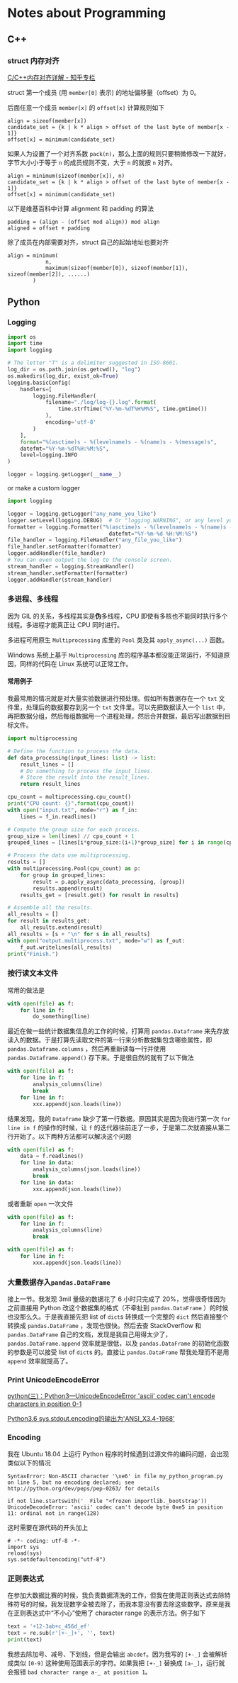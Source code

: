 # Notes about Programming

## C++

### struct 内存对齐

[C/C++内存对齐详解 - 知乎专栏](https://zhuanlan.zhihu.com/p/30007037)

struct 第一个成员 (用 `member[0]` 表示) 的地址偏移量（offset）为 0。

后面任意一个成员 `member[x]` 的 `offset[x]` 计算规则如下

```pseudocode
align = sizeof(member[x])
candidate_set = {k | k * align > offset of the last byte of member[x - 1]}
offset[x] = minimum(candidate_set)
```

如果人为设置了一个对齐系数 `pack(n)`，那么上面的规则只要稍微修改一下就好，字节大小小于等于 `n` 的成员规则不变，大于 `n` 的就按 `n` 对齐。

```pseudocode
align = minimum(sizeof(member[x]), n)
candidate_set = {k | k * align > offset of the last byte of member[x - 1]}
offset[x] = minimum(candidate_set)
```

以下是维基百科中计算 alignment 和 padding 的算法

```pseudocode
padding = (align - (offset mod align)) mod align
aligned = offset + padding
```

除了成员在内部需要对齐，struct 自己的起始地址也要对齐

```pseudocode
align = minimum(
            n,
            maximum(sizeof(member[0]), sizeof(member[1]), sizeof(member[2]), ......)
        )
```

## Python

### Logging

```python
import os
import time
import logging

# The letter "T" is a delimiter suggested in ISO-8601.
log_dir = os.path.join(os.getcwd(), "log")
os.makedirs(log_dir, exist_ok=True)
logging.basicConfig(
    handlers=[
        logging.FileHandler(
            filename="./log/log-{}.log".format(
                time.strftime("%Y-%m-%dT%H%M%S", time.gmtime())
            ), 
            encoding='utf-8'
        )
    ],
    format="%(asctime)s - %(levelname)s - %(name)s - %(message)s",
    datefmt="%Y-%m-%dT%H:%M:%S",
    level=logging.INFO
)

logger = logging.getLogger(__name__)
```

or make a custom logger

```python
import logging

logger = logging.getLogger("any_name_you_like")
logger.setLevel(logging.DEBUG)  # Or "logging.WARNING", or any level you like.
formatter = logging.Formatter("%(asctime)s - %(levelname)s - %(name)s - %(message)s",
                                datefmt="%Y-%m-%d %H:%M:%S")
file_handler = logging.FileHandler("any_file_you_like")
file_handler.setFormatter(formatter)
logger.addHandler(file_handler)
# You can even output the log to the console screen.
stream_handler = logging.StreamHandler()
stream_handler.setFormatter(formatter)
logger.addHandler(stream_handler)
```

### 多进程、多线程

因为 GIL 的关系，多线程其实是**伪**多线程，CPU 即使有多核也不能同时执行多个线程。多进程才能真正让 CPU 同时进行。

多进程可用原生 `Multiprocessing` 库里的 `Pool` 类及其 `apply_async(...)` 函数。

Windows 系统上基于 `Multiprocessing` 库的程序基本都没能正常运行，不知道原因，同样的代码在 Linux 系统可以正常工作。

#### 常用例子

我最常用的情况就是对大量实验数据进行预处理。假如所有数据存在一个 `txt` 文件里，处理后的数据要存到另一个 `txt` 文件里。可以先把数据读入一个 `list` 中，再把数据分组，然后每组数据用一个进程处理，然后合并数据，最后写出数据到目标文件。

```Python
import multiprocessing

# Define the function to process the data.
def data_processing(input_lines: list) -> list:
    result_lines = []
    # Do something to process the input_lines.
    # Store the result into the result_lines.
    return result_lines

cpu_count = multiprocessing.cpu_count()
print("CPU count: {}".format(cpu_count))
with open("input.txt", mode="r") as f_in:
    lines = f_in.readlines()

# Compute the group size for each process.
group_size = len(lines) // cpu_count + 1
grouped_lines = [lines[i*group_size:(i+1)*group_size] for i in range(cpu_count)]

# Process the data use multiprocessing.
results = []
with multiprocessing.Pool(cpu_count) as p:
    for group in grouped_lines:
        result = p.apply_async(data_processing, [group])
        results.append(result)
    results_get = [result.get() for result in results]

# Assemble all the results.
all_results = []
for result in results_get:
    all_results.extend(result)
all_results = [s + "\n" for s in all_results]
with open("output.multiprocess.txt", mode="w") as f_out:
    f_out.writelines(all_results)
print("Finish.")
```

### 按行读文本文件

常用的做法是

```Python
with open(file) as f:
    for line in f:
        do_something(line)
```

最近在做一些统计数据集信息的工作的时候，打算用 `pandas.Dataframe` 来先存放读入的数据。于是打算先读取文件的第一行来分析数据集包含哪些属性，即 `pandas.Dataframe.columns` ，然后再重新读每一行并使用 `pandas.Dataframe.append()` 存下来。于是很自然的就有了以下做法

```Python
with open(file) as f:
    for line in f:
        analysis_columns(line)
        break
    for line in f:
        xxx.append(json.loads(line))
```

结果发现，我的 `Dataframe` 缺少了第一行数据。原因其实是因为我进行第一次 `for line in f` 的操作的时候，让 `f` 的迭代器往前走了一步，于是第二次就直接从第二行开始了。以下两种方法都可以解决这个问题

```Python
with open(file) as f:
    data = f.readlines()
    for line in data:
        analysis_columns(json.loads(line))
        break
    for line in data:
        xxx.append(json.loads(line))
```

或者重新 `open` 一次文件

```Python
with open(file) as f:
    for line in f:
        analysis_columns(line)
        break

with open(file) as f:
    for line in f:
        xxx.append(json.loads(line))
```

### 大量数据存入`pandas.DataFrame`

接上一节。我发现 3mil 量级的数据花了 6 小时只完成了 20%，觉得很奇怪因为之前直接用 Python 改这个数据集的格式（不牵扯到 `pandas.DataFrame` ）的时候也没那么久。于是我直接先把 list of `dict`s 转换成一个完整的 `dict` 然后直接整个转换成 `pandas.DataFrame` ，发现也很快。然后去查 StackOverflow 和 `pandas.DataFrame` 自己的文档，发现是我自己用得太少了，`pandas.DataFrame.append` 效率就是很低，以及 `pandas.DataFrame` 的初始化函数的参数是可以接受 list of `dict`s 的。直接让 `pandas.DataFrame` 帮我处理而不是用 `append` 效率就提高了。

### Print UnicodeEncodeError

[python(三)：Python3—UnicodeEncodeError 'ascii' codec can't encode characters in position 0-1](https://blog.csdn.net/AckClinkz/article/details/78538462)

[Python3.6 sys.stdout.encoding的输出为'ANSI_X3.4-1968'](https://blog.csdn.net/j___t/article/details/97705231)

### Encoding

我在 Ubuntu 18.04 上运行 Python 程序的时候遇到过源文件的编码问题，会出现类似以下的情况

```shell
SyntaxError: Non-ASCII character '\xe6' in file my_python_program.py on line 5, but no encoding declared; see http://python.org/dev/peps/pep-0263/ for details
```

```shell
if not line.startswith('  File "<frozen importlib._bootstrap'))
UnicodeDecodeError: 'ascii' codec can't decode byte 0xe5 in position 11: ordinal not in range(128)
```

这时需要在源代码的开头加上

```shell
# -*- coding: utf-8 -*-
import sys
reload(sys)
sys.setdefaultencoding("utf-8")
```

### 正则表达式

在参加大数据比赛的时候，我负责数据清洗的工作，但我在使用正则表达式去除特殊符号的时候，我发现数字全被去除了，而我本意没有要去除这些数字。原来是我在正则表达式中“不小心”使用了 character range 的表示方法。例子如下

```python
text = '+12-3ab+c_456d_ef'
text = re.sub(r'[+-_]+', '', text)
print(text)
```

我想去除加号、减号、下划线，但是会输出 `abcdef`。因为我写的 `[+-_]` 会被解析成类似 `[0-9]` 这种使用范围表示的字符。如果我把 `[+-_]` 替换成 `[a-_]`，运行就会报错 `bad character range a-_ at position 1`。
